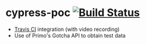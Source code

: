 # cypress-poc [![Build Status](https://travis-ci.org/gpeterso/cypress-poc.svg?branch=master)](https://travis-ci.org/gpeterso/cypress-poc)

  - [Travis CI](https://travis-ci.org/gpeterso/cypress-poc) integration (with video recording) 
  - Use of Primo's Gotcha API to obtain test data
